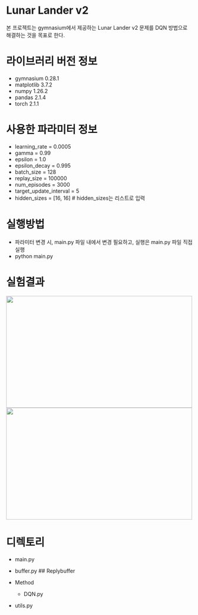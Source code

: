 # Lunar Lander v2
본 프로젝트는 gymnasium에서 제공하는 Lunar Lander v2 문제를 DQN 방법으로 해결하는 것을 목표로 한다.

# 라이브러리 버전 정보
- gymnasium 0.28.1
- matplotlib 3.7.2
- numpy 1.26.2
- pandas 2.1.4
- torch 2.1.1

# 사용한 파라미터 정보
- learning_rate = 0.0005
- gamma = 0.99
- epsilon = 1.0
- epsilon_decay = 0.995
- batch_size = 128
- replay_size = 100000
- num_episodes = 3000
- target_update_interval = 5
- hidden_sizes = [16, 16] # hidden_sizes는 리스트로 입력

# 실행방법
- 파라미터 변경 시, main.py 파일 내에서 변경 필요하고, 실행은 main.py 파일 직접 실행
- python main.py

# 실험결과
<img src="https://github.com/ideaplugging/RL/assets/119948425/c2b55120-11a4-4c7a-b8b8-577e7d0fd862" 
  width="500" height="300">
<img src="https://github.com/ideaplugging/RL/assets/119948425/3efc69e7-4a6f-4a1d-8c1d-47d7e1bf5308" 
width="500" height="300">

# 디렉토리
- main.py<br>

- buffer.py ## Replybuffer<br>
- Method <br>
  - DQN.py<br>
- utils.py<br>

